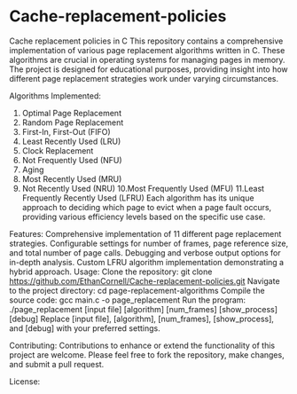 # Cache-replacement-policies
Cache replacement policies in C
This repository contains a comprehensive implementation of various page replacement algorithms written in C. These algorithms are crucial in operating systems for managing pages in memory. The project is designed for educational purposes, providing insight into how different page replacement strategies work under varying circumstances.

Algorithms Implemented:
1. Optimal Page Replacement
2. Random Page Replacement
3. First-In, First-Out (FIFO)
4. Least Recently Used (LRU)
5. Clock Replacement
6. Not Frequently Used (NFU)
7. Aging
8. Most Recently Used (MRU)
9. Not Recently Used (NRU)
10.Most Frequently Used (MFU)
11.Least Frequently Recently Used (LFRU)
Each algorithm has its unique approach to deciding which page to evict when a page fault occurs, providing various efficiency levels based on the specific use case.

Features:
Comprehensive implementation of 11 different page replacement strategies.
Configurable settings for number of frames, page reference size, and total number of page calls.
Debugging and verbose output options for in-depth analysis.
Custom LFRU algorithm implementation demonstrating a hybrid approach.
Usage:
Clone the repository: git clone https://github.com/EthanCornell/Cache-replacement-policies.git
Navigate to the project directory: cd page-replacement-algorithms
Compile the source code: gcc main.c -o page_replacement
Run the program: ./page_replacement [input file] [algorithm] [num_frames] [show_process] [debug]
Replace [input file], [algorithm], [num_frames], [show_process], and [debug] with your preferred settings.

Contributing:
Contributions to enhance or extend the functionality of this project are welcome. Please feel free to fork the repository, make changes, and submit a pull request.

License:


